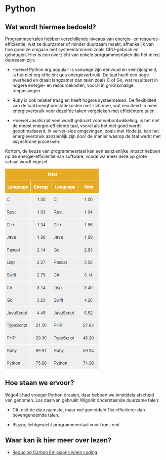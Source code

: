 # Python

## Wat wordt hiermee bedoeld?
Programmeertalen hebben verschillende niveaus van energie- en resource-efficiëntie, wat ze duurzamer of minder duurzaam maakt, afhankelijk van hoe goed ze omgaan met systeembronnen zoals CPU-gebruik en geheugen. Hier is een overzicht van enkele programmeertalen die het minst duurzaam zijn:

- Hoewel Python erg populair is vanwege zijn eenvoud en veelzijdigheid, is het niet erg efficiënt qua energieverbruik. De taal heeft een hoge overhead en draait langzamer dan talen zoals C of Go, wat resulteert in hogere energie- en resourcekosten, vooral in grootschalige toepassingen.

- Ruby is ook relatief traag en heeft hogere systeemeisen. De flexibiliteit van de taal brengt prestatiekosten met zich mee, wat resulteert in meer energieverbruik voor dezelfde taken vergeleken met efficiëntere talen.

- Hoewel JavaScript veel wordt gebruikt voor webontwikkeling, is het niet de meest energie-efficiënte taal, vooral als het niet goed wordt geoptimaliseerd. In server-side omgevingen, zoals met Node.js, kan het energieverbruik aanzienlijk zijn door de manier waarop de taal werkt met asynchrone processen.

Kortom, de keuze van programmeertaal kan een aanzienlijke impact hebben op de energie-efficiëntie van software, vooral wanneer deze op grote schaal wordt ingezet.

![alt text](wiki/greencoding.png)

## Hoe staan we ervoor?
Wigo4it had vroeger Python draaien, daar hebben we inmiddels afscheid van genomen. Los daarvan gebruikt Wigo4it onderstaande duurzame talen:

- C#, niet de duurzaamste, maar wel gemiddeld 15x efficiënter dan bovengenoemde talen.

- Blazor, lichtgewicht programmeertaal voor front-end.

## Waar kan ik hier meer over lezen?
- <a href="https://datascience.aero/green-programming-reducing-your-carbon-emissions-when-coding/" target="_blank">Reducing Carbon Emissions when coding</a>